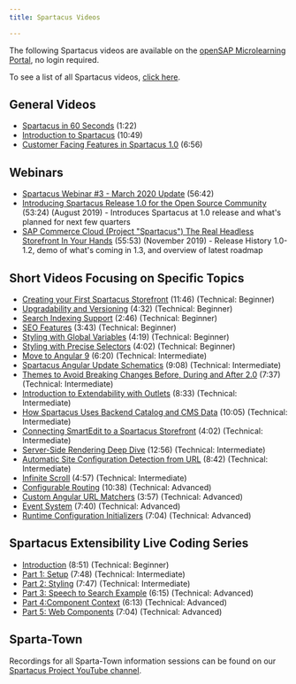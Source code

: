 ```yaml
---
title: Spartacus Videos

---
```


The following Spartacus videos are available on the [openSAP Microlearning Portal](https://microlearning.opensap.com), no login required.

To see a list of all Spartacus videos, [click here](https://microlearning.opensap.com/category/Spartacus/178316081).

## General Videos

- [Spartacus in 60 Seconds](https://microlearning.opensap.com/media/Spartacus+in+60+Seconds+-+SAP+Commerce+Cloud/1_hwaie89l/178316081) (1:22)
- [Introduction to Spartacus](https://microlearning.opensap.com/media/Introduction+to+Spartacus+-+SAP+Commerce+Cloud/1_6dln57h9/178316081) (10:49)
- [Customer Facing Features in Spartacus 1.0](https://microlearning.opensap.com/media/Customer-Facing+Features+in+Spartacus+1.0+-+SAP+Commerce+Cloud/1_j14t7kvz/178316081) (6:56)

## Webinars

- [Spartacus Webinar #3 - March 2020 Update](https://microlearning.opensap.com/media/1_tcwsoeai) (56:42)
- [Introducing Spartacus Release 1.0 for the Open Source Community](https://microlearning.opensap.com/media/1_b0ngf1lw) (53:24) (August 2019) - Introduces Spartacus at 1.0 release and what's planned for next few quarters
- [SAP Commerce Cloud (Project "Spartacus") The Real Headless Storefront In Your Hands](https://microlearning.opensap.com/media/1_uwdtoyuh) (55:53) (November 2019) - Release History 1.0-1.2, demo of what's coming in 1.3, and overview of latest roadmap

## Short Videos Focusing on Specific Topics

- [Creating your First Spartacus Storefront](https://microlearning.opensap.com/media/How+to+Create+a+Spartacus+Storefront+-+SAP+Commerce+Cloud/1_unu0rtl1/178316081) (11:46) (Technical: Beginner)
- [Upgradability and Versioning](https://microlearning.opensap.com/media/Upgradability+and+Versioning+-+SAP+Commerce+Cloud/1_8fhwky5k/178316081) (4:32) (Technical: Beginner)
- [Search Indexing Support](https://microlearning.opensap.com/media/Search+Indexing+Support+-+SAP+Commerce+Cloud/1_erxdtpn6/178316081) (2:46) (Technical: Beginner)
- [SEO Features](https://microlearning.opensap.com/media/SEO+Features+-+SAP+Commerce+Cloud/1_wim5rixu/178316081) (3:43) (Technical: Beginner)
- [Styling with Global Variables](https://microlearning.opensap.com/media/Styling+with+Global+Variables+-+SAP+Commerce+Cloud/1_eae1fztm/178316081) (4:19) (Technical: Beginner)
- [Styling with Precise Selectors](https://microlearning.opensap.com/media/Styling+With+Precise+Selectors+-+SAP+Commerce+Cloud/1_ldqmajwd/178316081) (4:02) (Technical: Beginner)
- [Move to Angular 9](https://microlearning.opensap.com/media/Move+to+Angular+9+-+Spartacus+-+SAP+Commerce+Cloud/1_a0svzeu4/178316081) (6:20) (Technical: Intermediate)
- [Spartacus Angular Update Schematics](https://microlearning.opensap.com/media/Spartacus+Angular+Update+Schematics+-+SAP+Commerce+Cloud/1_nowks75s/178316081) (9:08) (Technical: Intermediate)
- [Themes to Avoid Breaking Changes Before, During and After 2.0](https://microlearning.opensap.com/media/Themes+to+Avoid+Breaking+Changes+Before%2C+During+and+After+2.0+-+Spartacus+-+SAP+Commerce+Cloud/1_c8tas0ee/178316081) (7:37) (Technical: Intermediate)
- [Introduction to Extendability with Outlets](https://microlearning.opensap.com/media/Introduction+to+Extendability+with+Outlets+-+SAP+Commerce+Cloud/1_wy2eg32x/178316081) (8:33) (Technical: Intermediate)
- [How Spartacus Uses Backend Catalog and CMS Data](https://microlearning.opensap.com/media/How+Spartacus+Uses+Backend+Catalog+and+CMS+Data+-+SAP+Commerce+Cloud/1_8mmwx8ck/178316081) (10:05) (Technical: Intermediate)
- [Connecting SmartEdit to a Spartacus Storefront](https://microlearning.opensap.com/media/Connecting+SmartEdit+to+a+Spartacus+Storefront+-+SAP+Commerce+Cloud/1_f3oraeow/178316081) (4:02) (Technical: Intermediate)
- [Server-Side Rendering Deep Dive](https://microlearning.opensap.com/media/SpartacusA+SSR+Deep+Dive+-+SAP+Commerce+Cloud/1_6jbx5p6e/178316081) (12:56) (Technical: Intermediate)
- [Automatic Site Configuration Detection from URL](https://microlearning.opensap.com/media/Automatic+Site+Configuration+Detection+from+URL+-+SAP+Commerce+Cloud/1_erxf2j1r/178316081) (8:42) (Technical: Intermediate)
- [Infinite Scroll](https://microlearning.opensap.com/media/Infinite+Scroll+-+SAP+Commerce+Cloud/1_crd2801x/178316081) (4:57) (Technical: Intermediate)
- [Configurable Routing](https://microlearning.opensap.com/media/Configurable+Routing+-+SAP+Commerce+Cloud/1_879ub3el/178316081) (10:38) (Technical: Advanced)
- [Custom Angular URL Matchers](https://microlearning.opensap.com/media/Custom+Angular+URL+Matchers+in+Spartacus+Storefront+-+SAP+Commerce+Cloud/1_hhjqkiuy/178316081) (3:57) (Technical: Advanced)
- [Event System](https://microlearning.opensap.com/media/Event+System+-+Spartacus+-+SAP+Commerce+Cloud/0_h3j4ihzm/178316081) (7:40) (Technical: Advanced)
- [Runtime Configuration Initializers](https://microlearning.opensap.com/media/Runtime+Configuration+Initializers+1.3+-+SAP+Commerce+Cloud/1_43lktcg4/178316081) (7:04) (Technical: Advanced)

## Spartacus Extensibility Live Coding Series

- [Introduction](https://microlearning.opensap.com/media/Introduction+to+Spartacus+Extensibility+Live+Coding+-+SAP+Commerce+Cloud/1_tut8ercn/178316081) (8:51) (Technical: Beginner)
- [Part 1: Setup](https://microlearning.opensap.com/media/Setup+-+Spartacus+Extensibility+Live+Coding++Part+1+-+SAP+Commerce+Cloud/1_qry4lath/178316081) (7:48) (Technical: Intermediate)
- [Part 2: Styling](https://microlearning.opensap.com/media/Lipstick+Styling+-+Spartacus+Extensibility+Live+Coding+Part+2+-+SAP+Commerce+Cloud/1_suq4fmge/178316081) (7:47) (Technical: Intermediate)
- [Part 3: Speech to Search Example](https://microlearning.opensap.com/media/Speech-to-search+-+Spartacus+Extensibility+Live+Coding+Part+3+-+SAP+Commerce+Cloud/1_4wov6bb0/178316081) (6:15) (Technical: Advanced)
- [Part 4:Component Context](https://microlearning.opensap.com/media/Component+Context+-+Spartacus+Extensibility+Live+Coding+Part+4+-+SAP+Commerce+Cloud/1_0zy91r1g/178316081) (6:13) (Technical: Advanced)
- [Part 5: Web Components](https://microlearning.opensap.com/media/Web+Components+-+Spartacus+Extensibility+Live+Coding+Part+5+-+SAP+Commerce+Cloud/1_kwff10lp/178316081) (7:04)  (Technical: Advanced)

## Sparta-Town

Recordings for all Sparta-Town information sessions can be found on our [Spartacus Project YouTube channel](https://www.youtube.com/channel/UCU5tdPG8xICkKfQFedSxpOA).

